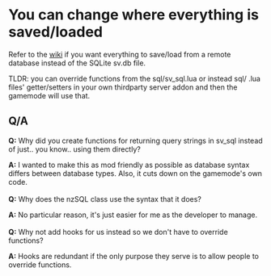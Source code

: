# You can change where everything is saved/loaded
Refer to the [wiki](https://github.com/Ethorbit/nZombies-Chronicles/wiki/Saving-NZC-data-to-different-database)
if you want everything to save/load from a remote database instead of the SQLite sv.db file.


TLDR: you can override functions from the sql/sv_sql.lua or instead sql/ .lua files' getter/setters in your own thirdparty server addon and then the gamemode will use that.


## Q/A
**Q:** Why did you create functions for returning query strings in sv_sql instead of just.. you know.. using them directly?

**A:** I wanted to make this as mod friendly as possible as database syntax differs between database types. Also, it cuts down on the gamemode's own code.
<br></br>
**Q:** Why does the nzSQL class use the syntax that it does?

**A:** No particular reason, it's just easier for me as the developer to manage.
<br></br>
**Q:** Why not add hooks for us instead so we don't have to override functions?

**A:** Hooks are redundant if the only purpose they serve is to allow people to override functions.
